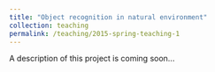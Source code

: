 ```yaml
---
title: "Object recognition in natural environment"
collection: teaching
permalink: /teaching/2015-spring-teaching-1
---
```


A description of this project is coming soon...
